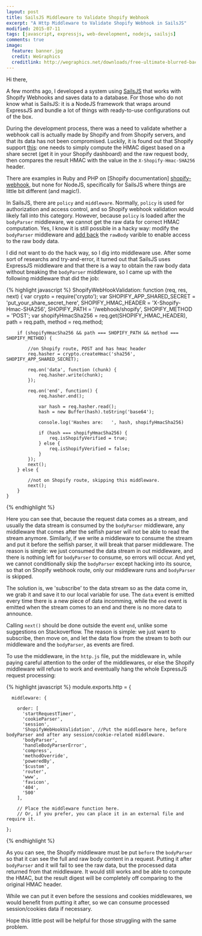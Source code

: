```yaml
---
layout: post
title: SailsJS Middleware to Validate Shopify Webhook
excerpt: "A Http Middleware to Validate Shopify Webhook in SailsJS"
modified: 2015-07-11
tags: [javascript, expressjs, web-development, nodejs, sailsjs]
comments: true
image:
  feature: banner.jpg
  credit: WeGraphics
  creditlink: http://wegraphics.net/downloads/free-ultimate-blurred-background-pack/
---
```


Hi there,

A few months ago, I developed a system using [SailsJS][sails] that works with Shopify Webhooks and saves data to a database. For those who do not know what is SailsJS: it is a NodeJS framework that wraps around ExpressJS and bundle a lot of things with ready-to-use configurations out of the box.

During the development process, there was a need to validate whether a webhook call is actually made by Shopify and from Shopify servers, and that its data has not been compromised. Luckily, it is found out that Shopify support [this][shopify-webhook]: one needs to simply compute the HMAC digest based on a share secret (get it in your Shopify dashboard) and the raw request body, then compares the result HMAC with the value in the `X-Shopify-Hmac-SHA256` header.

There are examples in Ruby and PHP on [Shopify documentation] [shopify-webhook], but none for NodeJS, specifically for SailsJS where things are little bit different (and magic!).

In SailsJS, there are `policy` and `middleware`. Normally, `policy` is used for authorization and access control, and so Shopify webhook validation would likely fall into this category. However, because `policy` is loaded after the `bodyParser` middleware, we cannot get the raw data for correct HMAC computation. Yes, I know it is still possible in a hacky way: modify the `bodyParser` middleware and [add back][raw-body] the `rawBody` varible to enable access to the raw body data.

I did not want to do the hack way, so I dig into middleware use. After some sort of researchs and try-and-error, it turned out that SailsJS uses ExpressJS middleware and that there is a way to obtain the raw body data without breaking the `bodyParser` middleware, so I came up with the following middleware that did the job:

{% highlight javascript %}
    ShopifyWebHookValidation: function (req, res, next) {
        var crypto = require('crypto');
        var SHOPIFY_APP_SHARED_SECRET = 'put_your_share_secret_here',
            SHOPIFY_HMAC_HEADER = 'X-Shopify-Hmac-SHA256',
            SHOPIFY_PATH = '/webhook/shopify',
            SHOPIFY_METHOD = 'POST';
        var shopifyHmacSha256 = req.get(SHOPIFY_HMAC_HEADER),
            path = req.path,
            method = req.method;

        if (shopifyHmacSha256 && path === SHOPIFY_PATH && method === SHOPIFY_METHOD) {

            //on Shopify route, POST and has hmac header
            req.hasher = crypto.createHmac('sha256', SHOPIFY_APP_SHARED_SECRET);

            req.on('data', function (chunk) {
                req.hasher.write(chunk);
            });

            req.on('end', function() {
                req.hasher.end();

                var hash = req.hasher.read();
                hash = new Buffer(hash).toString('base64');

                console.log('Hashes are:   ', hash, shopifyHmacSha256)

                if (hash === shopifyHmacSha256) {
                    req.isShopifyVerified = true;
                } else {
                    req.isShopifyVerified = false;
                }
            });
            next();
        } else {

            //not on Shopify route, skipping this middleware.
            next();
        }
    }
{% endhighlight %}

Here you can see that, because the request data comes as a stream, and usually the data stream is consumed by the `bodyParser` middleware, any middleware that comes after the selfish parser will not be able to read the stream anymore. Similarly, if we write a middleware to consume the stream and put it before the selfish parser, it will break that parser middleware. The reason is simple: we just consumed the data stream in out middleware, and there is nothing left for `bodyParser` to consume, so errors will occur. And yet, we cannot conditionally skip the `bodyParser` except hacking into its source, so that on Shopify webhook route, only our middleware runs and `bodyParser` is skipped.

The solution is, we 'subscribe' to the data stream so as the data come in, we grab it and save it to our local variable for use. The `data` event is emitted every time there is a new piece of data incomming, while the `end` event is emitted when the stream comes to an end and there is no more data to announce.

Calling `next()` should be done outside the event `end`, unlike some suggestions on Stackoverflow. The reason is simple: we just want to subscribe, then move on, and let the data flow from the stream to both our middleware and the `bodyParser`, as events are fired.

To use the middleware, in the `http.js` file, put the middleware in, while paying careful attention to the order of the middlewares, or else the Shopify middleware will refuse to work and eventually hang the whole ExpressJS request processing:

{% highlight javascript %}
    module.exports.http = {

      middleware: {

        order: [
          'startRequestTimer',
          'cookieParser',
          'session',
          'ShopifyWebHookValidation', //Put the middleware here, before bodyParser and after any session/cookie-related middleware.
          'bodyParser',
          'handleBodyParserError',
          'compress',
          'methodOverride',
          'poweredBy',
          '$custom',
          'router',
          'www',
          'favicon',
          '404',
          '500'
        ],

        // Place the middleware function here.
        // Or, if you prefer, you can place it in an external file and require it.

    };
{% endhighlight %}

As you can see, the Shopify middleware must be put `before` the `bodyParser` so that it can see the full and raw body content in a request. Putting it after `bodyParser` and it will fail to see the raw data, but the processed data returned from that middleware. It would still works and be able to compute the HMAC, but the result digest will be completely off comparing to the original HMAC header.

While we can put it even before the sessions and cookies middlewares, we would benefit from putting it after, so we can consume processed session/cookies data if necessary.

Hope this little post will be helpful for those struggling with the same problem.

[sails]: http://sailsjs.org/
[shopify-webhook]: https://docs.shopify.com/api/webhooks/using-webhooks#verify-webhook
[raw-body]: https://github.com/strongloop/express/issues/897